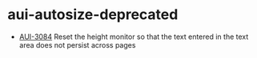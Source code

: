 aui-autosize-deprecated
========

 * [AUI-3084](https://issues.liferay.com/browse/AUI-3084) Reset the height monitor so that the text entered in the text area does not persist across pages